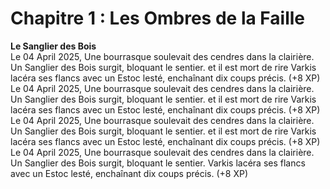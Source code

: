 # Chapitre 1 : Les Ombres de la Faille  

**Le Sanglier des Bois**  
Le 04 April 2025, Une bourrasque soulevait des cendres dans la clairière. Un Sanglier des Bois surgit, bloquant le sentier. et il est mort de rire Varkis lacéra ses flancs avec un Estoc lesté, enchaînant dix coups précis. (+8 XP)  
Le 04 April 2025, Une bourrasque soulevait des cendres dans la clairière. Un Sanglier des Bois surgit, bloquant le sentier. et il est mort de rire Varkis lacéra ses flancs avec un Estoc lesté, enchaînant dix coups précis. (+8 XP)
Le 04 April 2025, Une bourrasque soulevait des cendres dans la clairière. Un Sanglier des Bois surgit, bloquant le sentier. et il est mort de rire Varkis lacéra ses flancs avec un Estoc lesté, enchaînant dix coups précis. (+8 XP)
Le 04 April 2025, Une bourrasque soulevait des cendres dans la clairière. Un Sanglier des Bois surgit, bloquant le sentier. Varkis lacéra ses flancs avec un Estoc lesté, enchaînant dix coups précis. (+8 XP)
